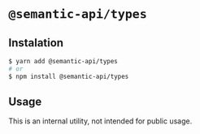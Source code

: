 # `@semantic-api/types`

## Instalation

```sh
$ yarn add @semantic-api/types
# or
$ npm install @semantic-api/types
```

## Usage

This is an internal utility, not intended for public usage.

